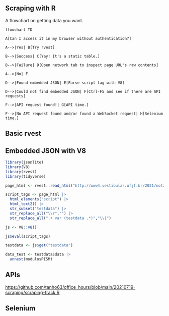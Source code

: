 ## Scraping with R

A flowchart on getting data you want. 

```mermaid
flowchart TD

A[Can I access it in my browser without authentication?]

A-->|Yes| B[Try rvest]

B-->|Success| C[Yay! It's a static table.]

B-->|Failure| D[Open network tab to inspect page URL's raw contents]

A-->|No| F

D-->|Found embedded JSON| E[Parse script tag with V8]

D-->|Could not find embedded JSON| F[Ctrl-F5 and see if there are API requests]

F-->|API request found!| G[API time.]

F-->|No API request found and/or found a WebSocket request| H[Selenium time.]

```

## Basic rvest

## Embedded JSON with V8

```r
library(jsonlite)
library(V8)
library(rvest)
library(tidyverse)

page_html <- rvest::read_html("http://www4.vestibular.ufjf.br/2021/notaspism1/H.html")

script_tags <- page_html |> 
  html_elements("script") |> 
  html_text2() |> 
  str_subset("testdata") |> 
  str_replace_all("\\r","") |> 
  str_replace_all(".+ var (testdata .*)","\\1")

js <- V8::v8()

js$eval(script_tags)

testdata <- js$get("testdata") 

data_test <- testdata$data |> 
  unnest(modulosPISM)
 ```

## APIs

https://github.com/tanho63/office_hours/blob/main/20210719-scraping/scraping-track.R

## Selenium

